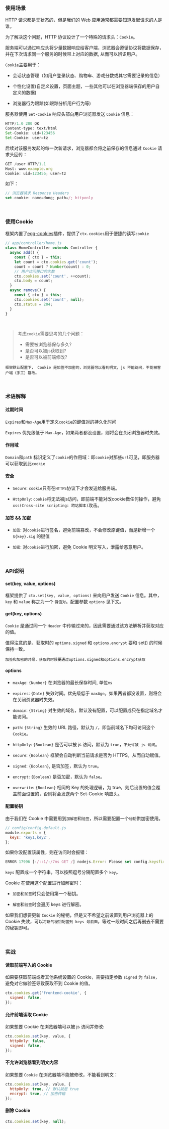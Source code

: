 ### 使用场景

HTTP 请求都是无状态的，但是我们的 Web 应用通常都需要知道发起请求的人是谁。

为了解决这个问题，HTTP 协议设计了一个特殊的请求头：`Cookie`。

服务端可以通过响应头将少量数据响应给客户端，浏览器会遵循协议将数据保存，并在下次请求同一个服务的时候带上对应的数据, 从而可以辨识用户。

`Cookie`主要用于：

* 会话状态管理（如用户登录状态、购物车、游戏分数或其它需要记录的信息）

* 个性化设置(自定义设置，页面主题，一些其他可以在浏览器端保存的用户自定义的数据)

* 浏览器行为跟踪(如跟踪分析用户行为等)

服务器使用 `Set-Cookie` 响应头部向用户浏览器发送 `Cookie` 信息：

~~~js
HTTP/1.0 200 OK
Content-type: text/html
Set-Cookie: uid=123456
Set-Cookie: user=tz
~~~

后续对该服务发起的每一次新请求，浏览器都会将之前保存的信息通过 `Cookie` 请求头回传：

~~~js
GET /user HTTP/1.1
Host: www.example.org
Cookie: uid=123456; user=tz
~~~
如下：
~~~js
// 浏览器请求 Response Headers
set-cookie: name=dong; path=/; httponly
~~~

<br/>

### 使用Cookie

框架内置了[egg-cookies](https://github.com/eggjs/egg-cookies)插件，提供了`ctx.cookies`用于便捷的读写`cookie`

~~~js
// app/controller/home.js
class HomeController extends Controller {
  async add() {
    const { ctx } = this;
    let count = ctx.cookies.get('count');
    count = count ? Number(count) : 0;
    // 用户访问接口的次数
    ctx.cookies.set('count', ++count);
    ctx.body = count;
  }
  async remove() {
    const { ctx } = this;
    ctx.cookies.set('count', null);
    ctx.status = 204;
  }
}
~~~

<br/>

> 考虑`cookie`需要思考的几个问题：
> * 需要被浏览器保存多久?
> * 是否可以被js获取到?
> * 是否可以被前端修改?

`框架默认配置下， Cookie 是加签不加密的，浏览器可以看到明文，js 不能访问，不能被客户端（手工）篡改。`

<br/>

### 术语解释

#### 过期时间

`Expires`和`Max-Age`用于定义`cookie`的键值对的持久化时间

`Expires` 优先级低于 `Max-Age`，如果两者都没设置，则将会在关闭浏览器时失效。


#### 作用域

`Domain`和`path` 标识定义了`cookie`的作用域：即`cookie`对那些`url`可见，即服务器可以获取到此`cookie`

#### 安全

* `Secure`: `cookie`只有在`HTTPS`协议下才会发送给服务端。

* `HttpOnly`: `cookie`将无法被js访问，即前端不能对改cookie做任何操作，避免`xss(Cross-site scripting: 跨站脚本)`攻击。

#### 加签 && 加密

* `加签`: 对`cookie`进行签名，避免前端篡改，不会修改原键值，而是新增一个 `${key}.sig` 的键值

* `加密`: 对`cookie`进行加密，避免 Cookie 明文写入，泄露给恶意用户。

<br/>

### API说明

#### set(key, value, options)

框架提供了 `ctx.set(key, value, options)` 来向用户发送 `Cookie` 信息。其中，`key` 和 `value` 称之为一个 `键值对`。配置参数 `options` 见下文。

#### get(key, options)

`Cookie` 是通过同一个 `Header` 中传输过来的，因此需要通过该方法解析并获取对应的值。

值得注意的是，获取时的 `options.signed` 和 `options.encrypt` 要和 set() 的时候保持一致。

`加签和加密的时候，获取的时候要通过options.signed和options.encrypt获取`

#### options

* `maxAge`: `{Number}` 在浏览器的最长保存时间, 单位`ms`

* `expires`: `{Date}` 失效时间。优先级低于 `maxAge`。如果两者都没设置，则将会在关闭浏览器时失效。

* `domain`: `{String}` 对生效的域名，默认没有配置，可以配置成只在指定域名才能访问。

* `path`: `{String}` 生效的 URL 路径，默认为 `/`，即当前域名下均可访问这个 `Cookie`。

* `httpOnly`: `{Boolean}` 是否可以被 js 访问，默认为 `true`，`不允许被 js 访问`。

* `secure`: `{Boolean}` 框架会自动判断当前请求是否为 HTTPS，从而自动赋值。

* `signed`: `{Boolean}`, 是否加签，默认为 `true`。

* `encrypt`: `{Boolean}` 是否加密，默认为 `false`。

* `overwrite`: `{Boolean}` 相同的 Key 的处理逻辑，为 true，则后设置的值会覆盖前面设置的，否则将会发送两个 Set-Cookie 响应头。

#### 配置秘钥

由于我们在 Cookie 中需要用到`加解密`和`验签`，所以需要配置一个`秘钥`供加密使用。

~~~js
// config/config.default.js
module.exports = {
  keys: 'key1,key2',
};
~~~

如果你没配置该属性，则在访问时会报错：

~~~js
ERROR 17996 [-/::1/-/7ms GET /] nodejs.Error: Please set config.keysfirst
~~~

`keys` 配置成一个字符串，可以按照逗号分隔配置多个 `key`。

Cookie 在使用这个配置进行加解密时：

* `加密`和`加签`时只会使用第一个秘钥。

* `解密`和`验签`时会遍历 keys 进行解密。

如果我们想要更新 `Cookie` 的秘钥，但是又不希望之前设置到用户浏览器上的 Cookie 失效，可以`将新的秘钥配置到 keys 最前面`，等过一段时间之后再删去不需要的秘钥即可。

<br/>

### 实战

#### 读取前端写入的 Cookie
 
如果要获取前端或者其他系统设置的 Cookie，需要指定参数 `signed` 为 `false`，避免对它做验签导致获取不到 Cookie 的值。

~~~js
ctx.cookies.get('frontend-cookie', {
  signed: false,
});
~~~

#### 允许前端读取 Cookie

如果想要 Cookie 在浏览器端可以被 js 访问并修改:

~~~js
ctx.cookies.set(key, value, {
  httpOnly: false,
  signed: false,
});
~~~

#### 不允许浏览器看到明文内容

如果想要 `Cookie` 在浏览器端不能被修改，不能看到明文：

~~~js
ctx.cookies.set(key, value, {
  httpOnly: true, // 默认就是 true
  encrypt: true, // 加密传输
});
~~~

#### 删除 Cookie

~~~js
ctx.cookies.set(key, null);
~~~
